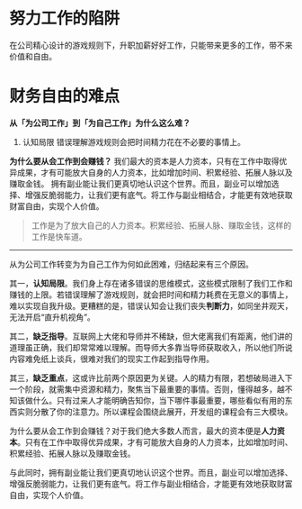 # 努力工作的陷阱

在公司精心设计的游戏规则下，升职加薪好好工作，只能带来更多的工作，带不来价值和自由。

# 财务自由的难点

**从「为公司工作」到「为自己工作」为什么这么难？**
1. 认知局限
错误理解游戏规则会把时间精力花在不必要的事情上。

**为什么要从会工作到会赚钱？**
我们最大的资本是人力资本，只有在工作中取得优异成果，才有可能放大自身的人力资本，比如增加时间、积累经验、拓展人脉以及赚取金钱。
拥有副业能让我们更真切地认识这个世界。而且，副业可以增加选择、增强反脆弱能力，让我们更有底气。将工作与副业相结合，才能更有效地获取财富自由，实现个人价值。
> 工作是为了放大自己的人力资本。积累经验、拓展人脉、赚取金钱，这样的工作是快车道。

---
从为公司工作转变为为自己工作为何如此困难，归结起来有三个原因。

其一，**认知局限**。我们身上存在诸多错误的思维模式，这些模式限制了我们工作和赚钱的上限。若错误理解了游戏规则，就会把时间和精力耗费在无意义的事情上，难以实现自我升级。更糟糕的是，错误认知会让我们丧失**判断力**，如同坐井观天，无法开启“直升机视角”。

其二，**缺乏指导**。互联网上大佬和导师并不稀缺，但大佬离我们有距离，他们讲的道理虽正确，我们却常常难以理解。而导师大多靠当导师获取收入，所以他们所说内容难免纸上谈兵，很难对我们的现实工作起到指导作用。

其三，**缺乏重点**，这或许比前两个原因更为关键。人的精力有限，若想破局进入下一个阶段，就需集中资源和精力，聚焦当下最重要的事情。否则，懂得越多，越不知该做什么。只有过来人才能明确告知你，当下哪件事最重要，哪些看似有用的东西实则分散了你的注意力。所以课程会围绕此展开，开发组的课程会有三大模块。

为什么要从会工作到会赚钱？对于我们绝大多数人而言，最大的资本便是**人力资本**。只有在工作中取得优异成果，才有可能放大自身的人力资本，比如增加时间、积累经验、拓展人脉以及赚取金钱。

与此同时，拥有副业能让我们更真切地认识这个世界。而且，副业可以增加选择、增强反脆弱能力，让我们更有底气。将工作与副业相结合，才能更有效地获取财富自由，实现个人价值。